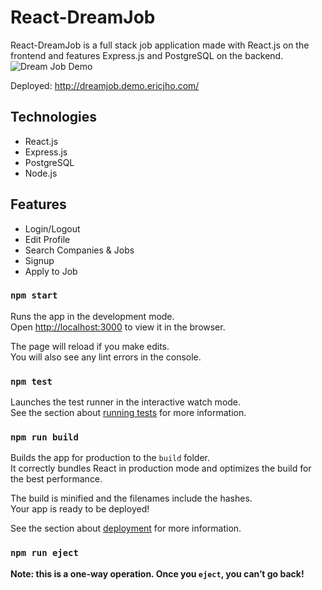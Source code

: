 # React-DreamJob
React-DreamJob is a full stack job application made with React.js on the frontend and features Express.js and PostgreSQL on the backend.
![Dream Job Demo](dreamjob_demo/DreamJob.gif)


Deployed: http://dreamjob.demo.ericjho.com/

## Technologies 
- React.js
- Express.js
- PostgreSQL
- Node.js

## Features
- Login/Logout
- Edit Profile
- Search Companies & Jobs
- Signup
- Apply to Job

### `npm start`

Runs the app in the development mode.<br />
Open [http://localhost:3000](http://localhost:3000) to view it in the browser.

The page will reload if you make edits.<br />
You will also see any lint errors in the console.

### `npm test`

Launches the test runner in the interactive watch mode.<br />
See the section about [running tests](https://facebook.github.io/create-react-app/docs/running-tests) for more information.

### `npm run build`

Builds the app for production to the `build` folder.<br />
It correctly bundles React in production mode and optimizes the build for the best performance.

The build is minified and the filenames include the hashes.<br />
Your app is ready to be deployed!

See the section about [deployment](https://facebook.github.io/create-react-app/docs/deployment) for more information.

### `npm run eject`

**Note: this is a one-way operation. Once you `eject`, you can’t go back!**

